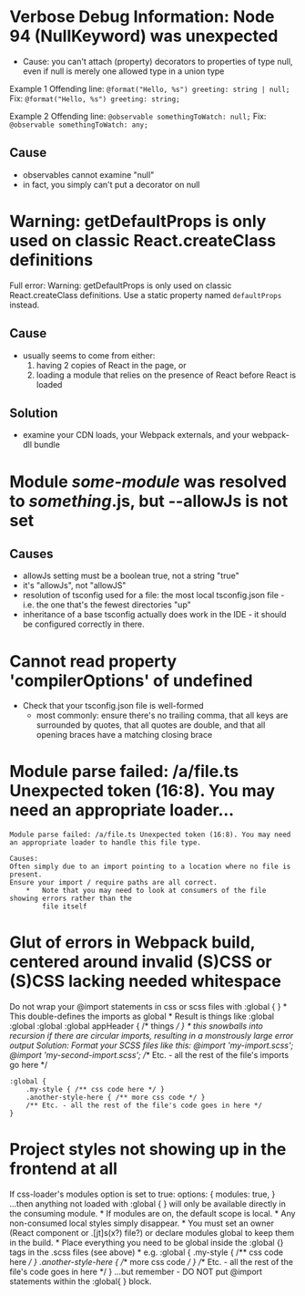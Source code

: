 Verbose Debug Information: Node 94 (NullKeyword) was unexpected
===============================================================
*   Cause: you can't attach (property) decorators to properties of type null, even
    if null is merely one allowed type in a union type

Example 1
    Offending line:     `@format("Hello, %s") greeting: string | null;`
    Fix:                `@format("Hello, %s") greeting: string;`

Example 2
    Offending line:     `@observable somethingToWatch: null;`
    Fix:                `@observable somethingToWatch: any;`

Cause
-----
*   observables cannot examine "null"
*   in fact, you simply can't put a decorator on null


Warning: getDefaultProps is only used on classic React.createClass definitions
==============================================================================
Full error:
    Warning: getDefaultProps is only used on classic React.createClass definitions. Use a static property named `defaultProps` instead.

Cause
-----
*   usually seems to come from either: 
    1) having 2 copies of React in the page, or
    2) loading a module that relies on the presence of React before React is loaded

Solution
--------
*   examine your CDN loads, your Webpack externals, and your webpack-dll bundle


Module *some-module* was resolved to *something*.js, but --allowJs is not set
=============================================================================
Causes
------
*   allowJs setting must be a boolean true, not a string "true"
*   it's "allowJs", not "allowJS"
*   resolution of tsconfig used for a file: the most local tsconfig.json file - i.e. the one
    that's the fewest directories "up"
*   inheritance of a base tsconfig actually does work in the IDE - it should be configured
    correctly in there.

Cannot read property 'compilerOptions' of undefined
===================================================
*   Check that your tsconfig.json file is well-formed
    *   most commonly: ensure there's no trailing comma, that all keys are surrounded by quotes,
        that all quotes are double, and that all opening braces have a matching closing brace


Module parse failed: /a/file.ts Unexpected token (16:8). You may need an appropriate loader...
==============================================================================================
    Module parse failed: /a/file.ts Unexpected token (16:8). You may need an appropriate loader to handle this file type.

    Causes:
    Often simply due to an import pointing to a location where no file is present.
    Ensure your import / require paths are all correct.
        *   Note that you may need to look at consumers of the file showing errors rather than the
            file itself

Glut of errors in Webpack build, centered around invalid (S)CSS or (S)CSS lacking needed whitespace
===================================================================================================
Do not wrap your @import statements in css or scss files with :global { }
    *   This double-defines the imports as global
    *   Result is things like :global :global :global :global appHeader { /* things */ }
        *   this snowballs into recursion if there are circular imports, resulting in a
            monstrously large error output
Solution: Format your SCSS files like this:
    @import 'my-import.scss';
    @import 'my-second-import.scss';
    /** Etc. - all the rest of the file's imports go here */

    :global {
        .my-style { /** css code here */ }
        .another-style-here { /** more css code */ }
        /** Etc. - all the rest of the file's code goes in here */
    }

Project styles not showing up in the frontend at all
====================================================
If css-loader's modules option is set to true:
    options: {
        modules: true,
    }
...then anything not loaded with :global { } will only be available directly in the consuming module.
    * If modules are on, the default scope is local.
    * Any non-consumed local styles simply disappear.
        * You must set an owner (React component or .[jt]s(x?) file?) or declare modules global to keep them in the build.
    *  Place everything you need to be global inside the :global {} tags in the .scss files (see above)
    *  e.g.
        :global {
            .my-style { /** css code here */ }
            .another-style-here { /** more css code */ }
            /** Etc. - all the rest of the file's code goes in here */
        }
...but remember - DO NOT put @import statements within the :global{ } block.



